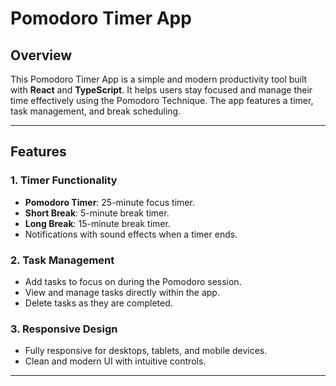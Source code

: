 # **Pomodoro Timer App**

## **Overview**

This Pomodoro Timer App is a simple and modern productivity tool built with **React** and **TypeScript**. It helps users stay focused and manage their time effectively using the Pomodoro Technique. The app features a timer, task management, and break scheduling.

---

## **Features**

### **1. Timer Functionality**

- **Pomodoro Timer**: 25-minute focus timer.
- **Short Break**: 5-minute break timer.
- **Long Break**: 15-minute break timer.
- Notifications with sound effects when a timer ends.

### **2. Task Management**

- Add tasks to focus on during the Pomodoro session.
- View and manage tasks directly within the app.
- Delete tasks as they are completed.

### **3. Responsive Design**

- Fully responsive for desktops, tablets, and mobile devices.
- Clean and modern UI with intuitive controls.

---
